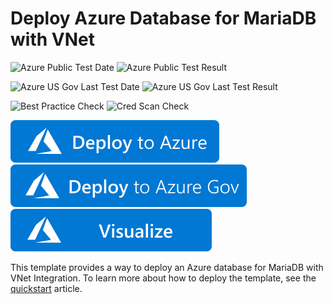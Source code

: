 # Deploy Azure Database for MariaDB with VNet

![Azure Public Test Date](https://azurequickstartsservice.blob.core.windows.net/badges/quickstarts/microsoft.dbformariadb/managed-mariadb-with-vnet/PublicLastTestDate.svg)
![Azure Public Test Result](https://azurequickstartsservice.blob.core.windows.net/badges/quickstarts/microsoft.dbformariadb/managed-mariadb-with-vnet/PublicDeployment.svg)

![Azure US Gov Last Test Date](https://azurequickstartsservice.blob.core.windows.net/badges/quickstarts/microsoft.dbformariadb/managed-mariadb-with-vnet/FairfaxLastTestDate.svg)
![Azure US Gov Last Test Result](https://azurequickstartsservice.blob.core.windows.net/badges/quickstarts/microsoft.dbformariadb/managed-mariadb-with-vnet/FairfaxDeployment.svg)

![Best Practice Check](https://azurequickstartsservice.blob.core.windows.net/badges/quickstarts/microsoft.dbformariadb/managed-mariadb-with-vnet/BestPracticeResult.svg)
![Cred Scan Check](https://azurequickstartsservice.blob.core.windows.net/badges/quickstarts/microsoft.dbformariadb/managed-mariadb-with-vnet/CredScanResult.svg)

[![Deploy To Azure](https://raw.githubusercontent.com/Azure/azure-quickstart-templates/master/1-CONTRIBUTION-GUIDE/images/deploytoazure.svg?sanitize=true)](https://portal.azure.com/#create/Microsoft.Template/uri/https%3A%2F%2Fraw.githubusercontent.com%2FAzure%2Fazure-quickstart-templates%2Fmaster%2Fquickstarts%2Fmicrosoft.dbformariadb%2Fmanaged-mariadb-with-vnet%2Fazuredeploy.json)
[![Deploy To Azure US Gov](https://raw.githubusercontent.com/Azure/azure-quickstart-templates/master/1-CONTRIBUTION-GUIDE/images/deploytoazuregov.svg?sanitize=true)](https://portal.azure.us/#create/Microsoft.Template/uri/https%3A%2F%2Fraw.githubusercontent.com%2FAzure%2Fazure-quickstart-templates%2Fmaster%2Fquickstarts%2Fmicrosoft.dbformariadb%2Fmanaged-mariadb-with-vnet%2Fazuredeploy.json)
[![Visualize](https://raw.githubusercontent.com/Azure/azure-quickstart-templates/master/1-CONTRIBUTION-GUIDE/images/visualizebutton.svg?sanitize=true)](http://armviz.io/#/?load=https%3A%2F%2Fraw.githubusercontent.com%2FAzure%2Fazure-quickstart-templates%2Fmaster%2Fquickstarts%2Fmicrosoft.dbformariadb%2Fmanaged-mariadb-with-vnet%2Fazuredeploy.json)

This template provides a way to deploy an Azure database for MariaDB with VNet Integration. To learn more about how to deploy the template, see the [quickstart](https://docs.microsoft.com/azure/mariadb/quickstart-create-mariadb-server-database-arm-template) article.
